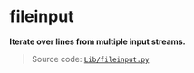 # fileinput
**Iterate over lines from multiple input streams.**
> Source code: [`Lib/fileinput.py`](https://github.com/python/cpython/tree/3.11/Lib/fileinput.py)